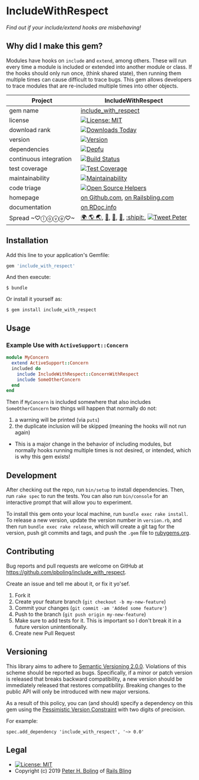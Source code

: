 # IncludeWithRespect

*Find out if your include/extend hooks are misbehaving!*

## Why did I make this gem?

Modules have hooks on `include` and `extend`, among others. These will run every time a module is included or extended into another module or class. If the hooks should only run once, (think shared state), then running them multiple times can cause difficult to trace bugs. This gem allows developers to trace modules that are re-included multiple times into other objects.

| Project                 |  IncludeWithRespect |
|------------------------ | ----------------------- |
| gem name                |  [include_with_respect][rubygems] |
| license                 |  [![License: MIT](https://img.shields.io/badge/License-MIT-green.svg)][mit] |
| download rank           |  [![Downloads Today](https://img.shields.io/gem/rd/include_with_respect.svg)][github] |
| version                 |  [![Version](https://img.shields.io/gem/v/include_with_respect.svg)][rubygems] |
| dependencies            |  [![Depfu](https://badges.depfu.com/badges/7ab03542cae3755d64038f7b3e7af53e/count.svg)](https://depfu.com/github/pboling/include_with_respect?project_id=10361) |
| continuous integration  |  [![Build Status](https://travis-ci.org/pboling/include_with_respect.svg?branch=master)](https://travis-ci.org/pboling/include_with_respect) |
| test coverage           |  [![Test Coverage](https://api.codeclimate.com/v1/badges/604a8f3a996c008cb2ae/test_coverage)](https://codeclimate.com/github/pboling/include_with_respect/test_coverage) |
| maintainability         |  [![Maintainability](https://api.codeclimate.com/v1/badges/604a8f3a996c008cb2ae/maintainability)](https://codeclimate.com/github/pboling/include_with_respect/maintainability) |
| code triage             |  [![Open Source Helpers](https://www.codetriage.com/pboling/include_with_respect/badges/users.svg)](https://www.codetriage.com/pboling/include_with_respect) |
| homepage                |  [on Github.com][homepage], [on Railsbling.com][blogpage] |
| documentation           |  [on RDoc.info][documentation] |
| Spread ~♡ⓛⓞⓥⓔ♡~      |  [🌍 🌎 🌏][about-me], [🍚][crowdrise], [👼][angel-list], [🐛][topcoder], [:shipit:][coderwall], [![Tweet Peter][twitter-followers]][twitter] |


## Installation

Add this line to your application's Gemfile:

```ruby
gem 'include_with_respect'
```

And then execute:

    $ bundle

Or install it yourself as:

    $ gem install include_with_respect

## Usage

### Example Use with `ActiveSupport::Concern`

```ruby
module MyConcern
  extend ActiveSupport::Concern
  included do
    include IncludeWithRespect::ConcernWithRespect
    include SomeOtherConcern
  end
end
```

Then if `MyConcern` is included somewhere that also includes `SomeOtherConcern` two things will happen that normally do not:
1. a warning will be printed (via `puts`)
2. the duplicate inclusion will be skipped (meaning the hooks will not run again)
  - This is a major change in the behavior of including modules, but normally hooks running multiple times is not desired, or intended, which is why this gem exists!

## Development

After checking out the repo, run `bin/setup` to install dependencies. Then, run `rake spec` to run the tests. You can also run `bin/console` for an interactive prompt that will allow you to experiment.

To install this gem onto your local machine, run `bundle exec rake install`. To release a new version, update the version number in `version.rb`, and then run `bundle exec rake release`, which will create a git tag for the version, push git commits and tags, and push the `.gem` file to [rubygems.org](https://rubygems.org).

## Contributing

Bug reports and pull requests are welcome on GitHub at https://github.com/pboling/include_with_respect.

Create an issue and tell me about it, or fix it yo'sef.

1. Fork it
2. Create your feature branch (`git checkout -b my-new-feature`)
3. Commit your changes (`git commit -am 'Added some feature'`)
4. Push to the branch (`git push origin my-new-feature`)
5. Make sure to add tests for it. This is important so I don't break it in a future version unintentionally.
6. Create new Pull Request

## Versioning

This library aims to adhere to [Semantic Versioning 2.0.0][semver].
Violations of this scheme should be reported as bugs. Specifically,
if a minor or patch version is released that breaks backward
compatibility, a new version should be immediately released that
restores compatibility. Breaking changes to the public API will
only be introduced with new major versions.

As a result of this policy, you can (and should) specify a
dependency on this gem using the [Pessimistic Version Constraint][pvc] with two digits of precision.

For example:

    spec.add_dependency 'include_with_respect', '~> 0.0'

## Legal

* [![License: MIT](https://img.shields.io/badge/License-MIT-green.svg)][mit]
* Copyright (c) 2019 [Peter H. Boling][peterboling] of [Rails Bling][railsbling]

[semver]: http://semver.org/
[pvc]: http://docs.rubygems.org/read/chapter/16#page74
[railsbling]: http://www.railsbling.com
[peterboling]: http://www.peterboling.com
[coderwall]: http://coderwall.com/pboling
[documentation]: http://rdoc.info/github/pboling/gem_bench/frames
[homepage]: https://github.com/pboling/gem_bench
[mit]: https://opensource.org/licenses/MIT
[rubygems]: https://rubygems.org/gems/include_with_respect
[about-me]: https://about.me/peter.boling
[crowdrise]: https://www.crowdrise.com/helprefugeeswithhopefortomorrowliberia/fundraiser/peterboling
[angel-list]: https://angel.co/peter-boling
[topcoder]: https://www.topcoder.com/members/pboling/
[coderwall]: http://coderwall.com/pboling
[twitter-followers]: https://img.shields.io/twitter/follow/galtzo.svg?style=social&label=Follow
[twitter]: http://twitter.com/galtzo
[blogpage]: http://www.railsbling.com/include_with_respect
[github]: https://github.com/pboling/include_with_respect
